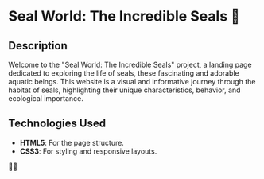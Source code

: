 # Seal World: The Incredible Seals 🦭

## Description

Welcome to the "Seal World: The Incredible Seals" project, a landing page dedicated to exploring the life of seals, these fascinating and adorable aquatic beings. This website is a visual and informative journey through the habitat of seals, highlighting their unique characteristics, behavior, and ecological importance.

## Technologies Used

- **HTML5**: For the page structure.
- **CSS3**: For styling and responsive layouts.

🦭🌊
